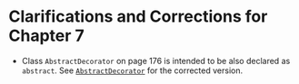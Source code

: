 # Clarifications and Corrections for Chapter 7

* Class `AbstractDecorator` on page 176 is intended to be also declared as `abstract`.  See [`AbstractDecorator`](../chapter-code/chapter7/AbstractDecorator.java) for the corrected version.